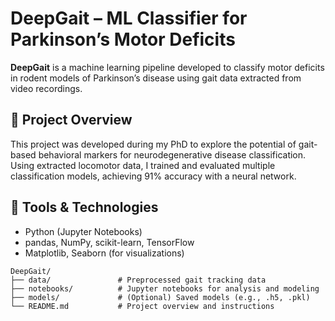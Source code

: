 # DeepGait – ML Classifier for Parkinson’s Motor Deficits

**DeepGait** is a machine learning pipeline developed to classify motor deficits in rodent models of Parkinson’s disease using gait data extracted from video recordings.

## 🧠 Project Overview
This project was developed during my PhD to explore the potential of gait-based behavioral markers for neurodegenerative disease classification. Using extracted locomotor data, I trained and evaluated multiple classification models, achieving 91% accuracy with a neural network.

## 🔧 Tools & Technologies
- Python (Jupyter Notebooks)
- pandas, NumPy, scikit-learn, TensorFlow
- Matplotlib, Seaborn (for visualizations)

```
DeepGait/
├── data/               # Preprocessed gait tracking data
├── notebooks/          # Jupyter notebooks for analysis and modeling
├── models/             # (Optional) Saved models (e.g., .h5, .pkl)
└── README.md           # Project overview and instructions
```

